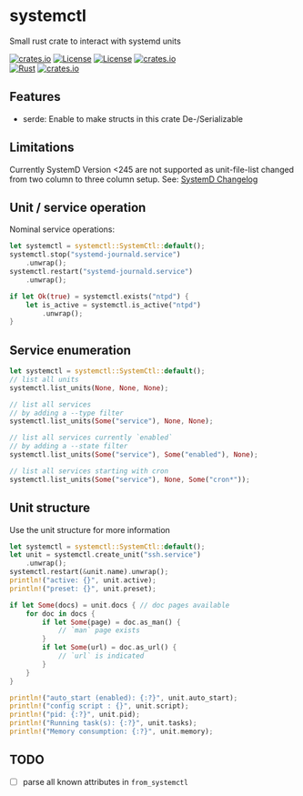 # systemctl

Small rust crate to interact with systemd units

[![crates.io](https://img.shields.io/crates/v/systemctl.svg)](https://crates.io/crates/systemctl)
[![License](https://img.shields.io/badge/license-Apache%202.0-blue?style=flat-square)](https://github.com/gwbres/systemctl/blob/main/LICENSE-APACHE)
[![License](https://img.shields.io/badge/license-MIT-blue?style=flat-square)](https://github.com/gwbres/systemctl/blob/main/LICENSE-MIT)
[![crates.io](https://img.shields.io/crates/d/systemctl.svg)](https://crates.io/crates/systemctl)  
[![Rust](https://github.com/gwbres/systemctl/actions/workflows/rust.yml/badge.svg?branch=main)](https://github.com/gwbres/systemctl/actions/workflows/rust.yml)
[![crates.io](https://docs.rs/systemctl/badge.svg)](https://docs.rs/systemctl/badge.svg)

## Features

* serde: Enable to make structs in this crate De-/Serializable

## Limitations

Currently SystemD Version <245 are not supported as unit-file-list changed from two column to three column setup. See: [SystemD Changelog](https://github.com/systemd/systemd/blob/16bfb12c8f815a468021b6e20871061d20b50f57/NEWS#L6073)

## Unit / service operation

Nominal service operations:

```rust
let systemctl = systemctl::SystemCtl::default();
systemctl.stop("systemd-journald.service")
    .unwrap();
systemctl.restart("systemd-journald.service")
    .unwrap();

if let Ok(true) = systemctl.exists("ntpd") {
    let is_active = systemctl.is_active("ntpd")
        .unwrap();
}
```

## Service enumeration

```rust
let systemctl = systemctl::SystemCtl::default();
// list all units
systemctl.list_units(None, None, None);

// list all services 
// by adding a --type filter
systemctl.list_units(Some("service"), None, None);

// list all services currently `enabled` 
// by adding a --state filter
systemctl.list_units(Some("service"), Some("enabled"), None);

// list all services starting with cron
systemctl.list_units(Some("service"), None, Some("cron*"));
```

## Unit structure

Use the unit structure for more information

```rust
let systemctl = systemctl::SystemCtl::default();
let unit = systemctl.create_unit("ssh.service")
    .unwrap();
systemctl.restart(&unit.name).unwrap();
println!("active: {}", unit.active);
println!("preset: {}", unit.preset);

if let Some(docs) = unit.docs { // doc pages available
    for doc in docs {
        if let Some(page) = doc.as_man() {
            // `man` page exists 
        }
        if let Some(url) = doc.as_url() {
            // `url` is indicated
        }
    }
}

println!("auto_start (enabled): {:?}", unit.auto_start);
println!("config script : {}", unit.script);
println!("pid: {:?}", unit.pid);
println!("Running task(s): {:?}", unit.tasks);
println!("Memory consumption: {:?}", unit.memory);
```

## TODO

* [ ] parse all known attributes in `from_systemctl`
